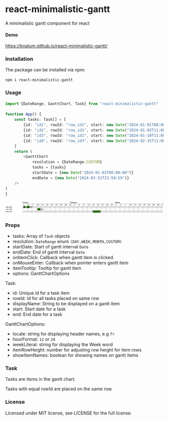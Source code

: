 # react-minimalistic-gantt

A minimalistic gantt component for react

#### Demo

https://knalum.github.io/react-minimalistic-gantt/

### Installation

The package can be installed via npm:

```npm i react-minimalistic-gantt```

### Usage

```ts
import {DateRange, GanttChart, Task} from "react-minimalistic-gantt"

function App() {
    const tasks: Task[] = [
        {id: "id1", rowId: "row_id1", start: new Date("2024-01-01T08:00:00"), end: new Date("2024-01-02T16:00:00")},
        {id: "id2", rowId: "row_id1", start: new Date("2024-01-03T11:00:00"), end: new Date("2024-01-05T12:00:00")},
        {id: "id3", rowId: "row_id2", start: new Date("2024-01-10T11:00:00"), end: new Date("2024-01-12T12:00:00")},
        {id: "id4", rowId: "row_id3", start: new Date("2024-02-15T11:00:00"), end: new Date("2024-02-20T12:00:00")},
    ]
    return (
        <GanttChart
            resolution = {DateRange.CUSTOM}
            tasks = {tasks}
            startDate = {new Date("2024-01-01T00:00:00")}
            endDate = {new Date("2024-03-31T23:59:59")}
    />
)
}
```

![demo1](https://github.com/knalum/react-minimalistic-gantt/blob/36faefd2b26d0bbfb3d0f382f155a83abacbccdf/assets/demo1.png?raw=true)

### Props

- tasks: Array of `Task` objects
- resolution: `DateRange` enum `(DAY,WEEK,MONTH,CUSTOM)`
- startDate: Start of gantt interval `Date`
- endDate: End of gantt interval `Date`
- onItemClick: Callback when gantt item is clicked
- onMouseEnter: Callback when pointer enters gantt item
- itemTooltip: Tooltip for gantt item
- options: GanttChartOptions

Task:

- id: Unique id for a task item
- rowId: Id for all tasks placed on same row
- displayName: String to be displayed on a gantt item
- start: Start date for a task
- end: End date for a task

GanttChartOptions:

- locale: string for displaying header names, e.g `fr`
- hourFormat: `12` or `24`
- weekLiteral: string for displaying the Week word
- itemRowHeight: number for adjusting row height for item rows
- showItemNames: boolean for showing names on gantt items

### Task

Tasks are items in the gantt chart.

Tasks with equal rowId are placed on the same row.

### License

Licensed under MIT license, see LICENSE for the full license.
